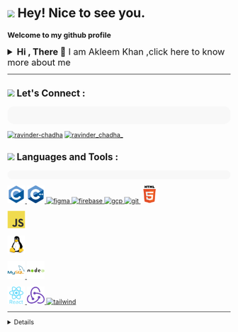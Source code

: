 <h1><img src="https://emojis.slackmojis.com/emojis/images/1531849430/4246/blob-sunglasses.gif?1531849430" width="30"/> Hey! Nice to see you.</h1>

### Welcome to my github profile

<details>

<summary style="font-size:20px;"> <strong> Hi , There 👋</strong> I am Akleem Khan ,click here to know more about me
</summary>
<summary style="padding:20px;display:flex;flex-direction:row;justify-content:space-between;">
<div align="left">

 🌱 I’m currently learning **Full Stack Development**

 🤝 I’m looking for projects to team up!

 💬 Ask me about **Development and Programming**

 📄 Know about my experiences [@Resume](https://drive.google.com/file/d/1M6BskyM05UaGXEN1XDCAzZZGkoI5nNfO/view?usp=sharing)

</div>
<img align="right" src="assets/tech.gif" alt="pro_coder_gif" height="200">
</summary>
</details>

---

<h2><a target="_blank">
  <img src="assets/Handshake.gif" height="30px" style="max-width:100%;">
  </a>
  Let's Connect :
</h2>
<div style="position: relative;">
<p align="center" style="padding:20px; background-color: #f8f8f8; border-radius: 15px;">

<a href="https://www.linkedin.com/in/akleem-khan-3a5a51223/" target="blank"><img align="center" src="https://raw.githubusercontent.com/rahuldkjain/github-profile-readme-generator/master/src/images/icons/Social/linked-in-alt.svg" alt="ravinder-chadha" height="30" width="40" /></a>
<a href="https://leetcode.com/Akleem786/" target="blank"><img align="center" src="https://raw.githubusercontent.com/rahuldkjain/github-profile-readme-generator/master/src/images/icons/Social/leet-code.svg" alt="ravinder_chadha_" height="30" width="40" /></a>
</p>
</div>

<h2><a target="_blank">
  <img src="assets/typing.gif" height="40px" style="max-width:100%;">
  </a>
  Languages and Tools :
</h2>
<div style="position: relative;">
<p align="center" style="padding:10px; background-color: #f8f8f8; border-radius: 15px;">
 
<a href="https://www.cprogramming.com/" target="_blank" rel="noreferrer"> <img src="https://raw.githubusercontent.com/devicons/devicon/master/icons/c/c-original.svg" alt="c" width="40" height="40"/> </a>
 <a href="https://www.w3schools.com/cpp/" target="_blank" rel="noreferrer"> <img src="https://raw.githubusercontent.com/devicons/devicon/master/icons/cplusplus/cplusplus-original.svg" alt="cplusplus" width="40" height="40"/> </a>
<a href="https://www.figma.com/" target="_blank" rel="noreferrer"> <img src="https://www.vectorlogo.zone/logos/figma/figma-icon.svg" alt="figma" width="40" height="40"/> </a>
<a href="https://firebase.google.com/" target="_blank" rel="noreferrer"> <img src="https://www.vectorlogo.zone/logos/firebase/firebase-icon.svg" alt="firebase" width="40" height="40"/> </a>
<a href="https://cloud.google.com" target="_blank" rel="noreferrer"> <img src="https://www.vectorlogo.zone/logos/google_cloud/google_cloud-icon.svg" alt="gcp" width="40" height="40"/> </a>
<a href="https://git-scm.com/" target="_blank" rel="noreferrer"> <img src="https://www.vectorlogo.zone/logos/git-scm/git-scm-icon.svg" alt="git" width="40" height="40"/> </a>
<a href="https://www.w3.org/html/" target="_blank" rel="noreferrer"> <img src="https://raw.githubusercontent.com/devicons/devicon/master/icons/html5/html5-original-wordmark.svg" alt="html5" width="40" height="40"/> </a>

<a href="https://developer.mozilla.org/en-US/docs/Web/JavaScript" target="_blank" rel="noreferrer"> <img src="https://raw.githubusercontent.com/devicons/devicon/master/icons/javascript/javascript-original.svg" alt="javascript" width="40" height="40"/> </a>

<a href="https://www.linux.org/" target="_blank" rel="noreferrer"> <img src="https://raw.githubusercontent.com/devicons/devicon/master/icons/linux/linux-original.svg" alt="linux" width="40" height="40"/> </a>

<a href="https://www.mysql.com/" target="_blank" rel="noreferrer"> <img src="https://raw.githubusercontent.com/devicons/devicon/master/icons/mysql/mysql-original-wordmark.svg" alt="mysql" width="40" height="40"/> </a>
<a href="https://nodejs.org" target="_blank" rel="noreferrer"> <img src="https://raw.githubusercontent.com/devicons/devicon/master/icons/nodejs/nodejs-original-wordmark.svg" alt="nodejs" width="40" height="40"/> </a>

<a href="https://reactjs.org/" target="_blank" rel="noreferrer"> <img src="https://raw.githubusercontent.com/devicons/devicon/master/icons/react/react-original-wordmark.svg" alt="react" width="40" height="40"/> </a>
<a href="https://redux.js.org" target="_blank" rel="noreferrer"> <img src="https://raw.githubusercontent.com/devicons/devicon/master/icons/redux/redux-original.svg" alt="redux" width="40" height="40"/> </a>
<a href="https://tailwindcss.com/" target="_blank" rel="noreferrer"> <img src="https://www.vectorlogo.zone/logos/tailwindcss/tailwindcss-icon.svg" alt="tailwind" width="40" height="40"/> </a>
</p>
</div>

 </p>
</div>

---
<details
</details>


<div align="center">

### Show some ❤️ by starring some of the repositories & following me!

</div>

